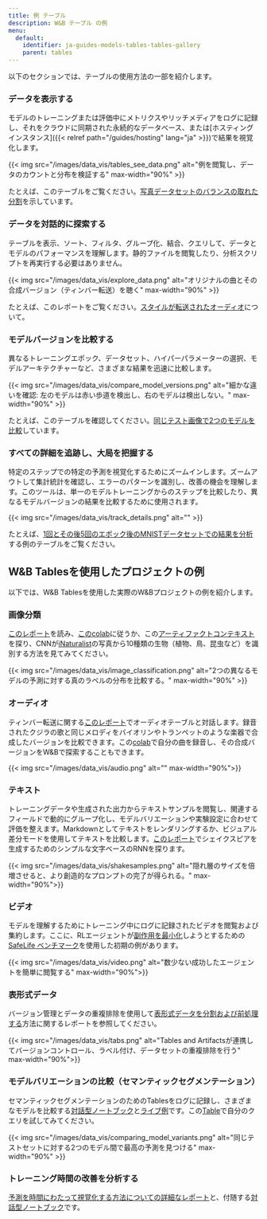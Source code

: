```yaml
---
title: 例 テーブル
description: W&B テーブル の例
menu:
  default:
    identifier: ja-guides-models-tables-tables-gallery
    parent: tables
---
```


以下のセクションでは、テーブルの使用方法の一部を紹介します。

### データを表示する

モデルのトレーニングまたは評価中にメトリクスやリッチメディアをログに記録し、それをクラウドに同期された永続的なデータベース、または[ホスティングインスタンス]({{< relref path="/guides/hosting" lang="ja" >}})で結果を視覚化します。

{{< img src="/images/data_vis/tables_see_data.png" alt="例を閲覧し、データのカウントと分布を検証する" max-width="90%" >}}

たとえば、このテーブルをご覧ください。[写真データセットのバランスの取れた分割](https://wandb.ai/stacey/mendeleev/artifacts/balanced_data/inat_80-10-10_5K/ab79f01e007113280018/files/data_split.table.json)を示しています。

### データを対話的に探索する

テーブルを表示、ソート、フィルタ、グループ化、結合、クエリして、データとモデルのパフォーマンスを理解します。静的ファイルを閲覧したり、分析スクリプトを再実行する必要はありません。

{{< img src="/images/data_vis/explore_data.png" alt="オリジナルの曲とその合成バージョン（ティンバー転送）を聴く" max-width="90%" >}}

たとえば、このレポートをご覧ください。[スタイルが転送されたオーディオ](https://wandb.ai/stacey/cshanty/reports/Whale2Song-W-B-Tables-for-Audio--Vmlldzo4NDI3NzM)について。

### モデルバージョンを比較する

異なるトレーニングエポック、データセット、ハイパーパラメーターの選択、モデルアーキテクチャーなど、さまざまな結果を迅速に比較します。

{{< img src="/images/data_vis/compare_model_versions.png" alt="細かな違いを確認: 左のモデルは赤い歩道を検出し、右のモデルは検出しない。" max-width="90%" >}}

たとえば、このテーブルを確認してください。[同じテスト画像で2つのモデルを比較](https://wandb.ai/stacey/evalserver_answers_2/artifacts/results/eval_Daenerys/c2290abd3d7274f00ad8/files/eval_results.table.json#b6dae62d4f00d31eeebf$eval_Bob)しています。

### すべての詳細を追跡し、大局を把握する

特定のステップでの特定の予測を視覚化するためにズームインします。ズームアウトして集計統計を確認し、エラーのパターンを識別し、改善の機会を理解します。このツールは、単一のモデルトレーニングからのステップを比較したり、異なるモデルバージョンの結果を比較するために使用されます。

{{< img src="/images/data_vis/track_details.png" alt="" >}}

たとえば、[1回とその後5回のエポック後のMNISTデータセットでの結果を分析](https://wandb.ai/stacey/mnist-viz/artifacts/predictions/baseline/d888bc05719667811b23/files/predictions.table.json#7dd0cd845c0edb469dec)する例のテーブルをご覧ください。

## W&B Tablesを使用したプロジェクトの例
以下では、W&B Tablesを使用した実際のW&Bプロジェクトの例を紹介します。

### 画像分類

[このレポート](https://wandb.ai/stacey/mendeleev/reports/Visualize-Data-for-Image-Classification--VmlldzozNjE3NjA)を読み、[このcolab](https://wandb.me/dsviz-nature-colab)に従うか、この[アーティファクトコンテキスト](https://wandb.ai/stacey/mendeleev/artifacts/val_epoch_preds/val_pred_gawf9z8j/2dcee8fa22863317472b/files/val_epoch_res.table.json)を探り、CNNが[iNaturalist](https://www.inaturalist.org/pages/developers)の写真から10種類の生物（植物、鳥、昆虫など）を識別する方法を見てみてください。

{{< img src="/images/data_vis/image_classification.png" alt="2つの異なるモデルの予測に対する真のラベルの分布を比較する。" max-width="90%" >}}

### オーディオ

ティンバー転送に関する[このレポート](https://wandb.ai/stacey/cshanty/reports/Whale2Song-W-B-Tables-for-Audio--Vmlldzo4NDI3NzM)でオーディオテーブルと対話します。録音されたクジラの歌と同じメロディをバイオリンやトランペットのような楽器で合成したバージョンを比較できます。この[colab](http://wandb.me/audio-transfer)で自分の曲を録音し、その合成バージョンをW&Bで探索することもできます。

{{< img src="/images/data_vis/audio.png" alt="" max-width="90%">}}

### テキスト

トレーニングデータや生成された出力からテキストサンプルを閲覧し、関連するフィールドで動的にグループ化し、モデルバリエーションや実験設定に合わせて評価を整えます。Markdownとしてテキストをレンダリングするか、ビジュアル差分モードを使用してテキストを比較します。[このレポート](https://wandb.ai/stacey/nlg/reports/Visualize-Text-Data-Predictions--Vmlldzo1NzcwNzY)でシェイクスピアを生成するためのシンプルな文字ベースのRNNを探ります。

{{< img src="/images/data_vis/shakesamples.png" alt="隠れ層のサイズを倍増させると、より創造的なプロンプトの完了が得られる。" max-width="90%">}}

### ビデオ

モデルを理解するためにトレーニング中にログに記録されたビデオを閲覧および集約します。ここに、RLエージェントが[副作用を最小化](https://wandb.ai/stacey/saferlife/artifacts/video/videos_append-spawn/c1f92c6e27fa0725c154/files/video_examples.table.json)しようとするための[SafeLife ベンチマーク](https://wandb.ai/safelife/v1dot2/benchmark)を使用した初期の例があります。

{{< img src="/images/data_vis/video.png" alt="数少ない成功したエージェントを簡単に閲覧する" max-width="90%">}}

### 表形式データ

バージョン管理とデータの重複排除を使用して[表形式データを分割および前処理する](https://wandb.ai/dpaiton/splitting-tabular-data/reports/Tabular-Data-Versioning-and-Deduplication-with-Weights-Biases--VmlldzoxNDIzOTA1)方法に関するレポートを参照してください。

{{< img src="/images/data_vis/tabs.png" alt="Tables and Artifactsが連携してバージョンコントロール、ラベル付け、データセットの重複排除を行う" max-width="90%">}}

### モデルバリエーションの比較（セマンティックセグメンテーション）

セマンティックセグメンテーションのためのTablesをログに記録し、さまざまなモデルを比較する[対話型ノートブック](https://wandb.me/dsviz-cars-demo)と[ライブ例](https://wandb.ai/stacey/evalserver_answers_2/artifacts/results/eval_Daenerys/c2290abd3d7274f00ad8/files/eval_results.table.json)です。この[Table](https://wandb.ai/stacey/evalserver_answers_2/artifacts/results/eval_Daenerys/c2290abd3d7274f00ad8/files/eval_results.table.json)で自分のクエリを試してみてください。

{{< img src="/images/data_vis/comparing_model_variants.png" alt="同じテストセットに対する2つのモデル間で最高の予測を見つける" max-width="90%" >}}

### トレーニング時間の改善を分析する

[予測を時間にわたって視覚化する方法についての詳細なレポート](https://wandb.ai/stacey/mnist-viz/reports/Visualize-Predictions-over-Time--Vmlldzo1OTQxMTk)と、付随する[対話型ノートブック](https://wandb.me/dsviz-mnist-colab)です。